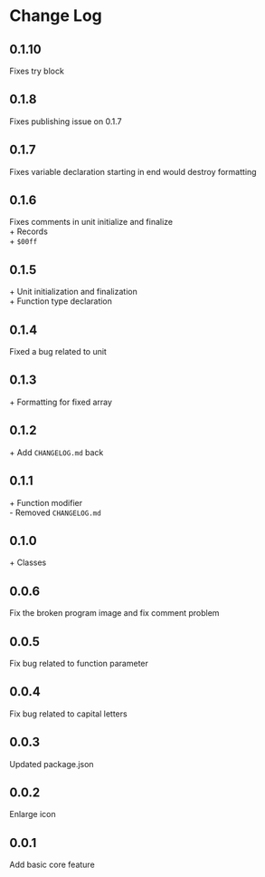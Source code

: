 # Change Log

## 0.1.10
Fixes try block

## 0.1.8
Fixes publishing issue on 0.1.7

## 0.1.7
Fixes variable declaration starting in end would destroy formatting

## 0.1.6
Fixes comments in unit initialize and finalize  
\+ Records  
\+ `$00ff`  

## 0.1.5
\+ Unit initialization and finalization  
\+ Function type declaration  

## 0.1.4
Fixed a bug related to unit

## 0.1.3
\+ Formatting for fixed array

## 0.1.2
\+ Add `CHANGELOG.md` back

## 0.1.1
\+ Function modifier  
\- Removed `CHANGELOG.md`

## 0.1.0
\+ Classes

## 0.0.6
Fix the broken program image and fix comment problem

## 0.0.5
Fix bug related to function parameter

## 0.0.4
Fix bug related to capital letters

## 0.0.3
Updated package.json

## 0.0.2
Enlarge icon

## 0.0.1
Add basic core feature
